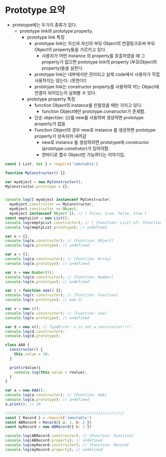 # Prototype 요약
- prototype에는 두가지 종류가 있다.
  - prototype link와 prototype property.
    - prototype link 특징
      - prototype link는 자신과 자신의 부모 Object의 연결링크로써 부모 Object의 property들을 가르키고 있다.
        - 사용자가 어떤 instance 의 property를 호출하였을 때 그 property가 없으면 prototype link의 property (부모Object의 property)들을 살핀다.
      - prototype link는 내부에서만 관리되고 실제 code에서 사용자가 직접 사용하지는 않는다. (못한다!)
      - prototype link는 constructor property를 사용하여 어느 Object에 연결이 되어있는지 살펴볼 수 있다.
    - prototype property 특징
      - function Object의 instance를 만들었을 때만 가지고 있다.
        - function Object에만 prototype.constructor가 존재함.
      - 단순 object(ex: {})를 new를 사용하여 생성하면 prototype property가 없음
      - Function Object의 경우 new로 instance 를 생성하면 prototype property가 상속되어 내려감
        - new로 instance 를 생성하려면 prototype에 constructor (prototype.construtor)가 있어야함.
        - 한마디로 함수 Object만 가능하다는 이야기임.
      

```javascript
const { List, Set } = require('immutable')

function MyConstructor() {}

var myobject = new MyConstructor();
MyConstructor.prototype = {};


console.log([ myobject instanceof MyConstructor,
  myobject.constructor == MyConstructor,
  myobject.constructor == Object,
  myobject instanceof Object ]); // [ false, true, false, true ]
const emptyList = new List();
console.log(emptyList.constructor); // { [Function: List] of: [Function], isList: [Function: isList] }
console.log(emptyList.prototype); // undefined

var o = {};
console.log(o.constructor); // [Function: Object]
console.log(o.prototype); // undefined

var a = [];
console.log(a.constructor); // [Function: Array]
console.log(a.prototype); // undefined

var n = new Number(3);
console.log(n.constructor); // [Function: Number]
console.log(n.prototype); // undefined

var c = function aaa() {};
console.log(c.constructor); // [Function: Function]
console.log(c.prototype); // aaa {}

var v = new c();
console.log(v.constructor); // [Function: aaa]
console.log(v.prototype); // undefined

var d = new n(); // TypeError: n is not a constructor!!!!
console.log(d.constructor);
console.log(d.prototype);

class AAA {
  constructor() {
    this.value = 10;
  }

  print(rValue){
    console.log(this.value + rValue);
  }
}

var a = new AAA();
console.log(a.constructor); // [Function: AAA]
console.log(a.prototype); // undefined
a.print(); // 10

//////////////////////////////////////////////////////
const { Record } = require('immutable')
const ABRecord = Record({ a: 1, b: 2 })
const myRecord = new ABRecord({ b: 3 })

console.log(ABRecord.constructor); // [Function: Function]
console.log(ABRecord.property); // undefined
console.log(myRecord.constructor); // [Function: Record]
console.log(myRecord.property); // undefined
```